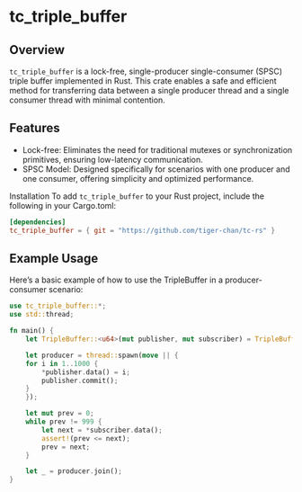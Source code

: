 # tc_triple_buffer

## Overview

`tc_triple_buffer` is a lock-free, single-producer single-consumer (SPSC) triple
buffer implemented in Rust. This crate enables a safe and efficient method for
transferring data between a single producer thread and a single consumer thread
with minimal contention.

## Features
- Lock-free: Eliminates the need for traditional mutexes or synchronization
primitives, ensuring low-latency communication.
- SPSC Model: Designed specifically for scenarios with one producer and one
consumer, offering simplicity and optimized performance.

Installation
To add `tc_triple_buffer` to your Rust project, include the following in your
Cargo.toml:

```toml
[dependencies]
tc_triple_buffer = { git = "https://github.com/tiger-chan/tc-rs" }
```

## Example Usage

Here’s a basic example of how to use the TripleBuffer in a producer-consumer
scenario:

```rust
use tc_triple_buffer::*; 
use std::thread;

fn main() {
    let TripleBuffer::<u64>(mut publisher, mut subscriber) = TripleBuffer::default();

    let producer = thread::spawn(move || {
    for i in 1..1000 {
        *publisher.data() = i;
        publisher.commit();
    }
    });

    let mut prev = 0;
    while prev != 999 {
        let next = *subscriber.data();
        assert!(prev <= next);
        prev = next;
    }

    let _ = producer.join();
}
```

